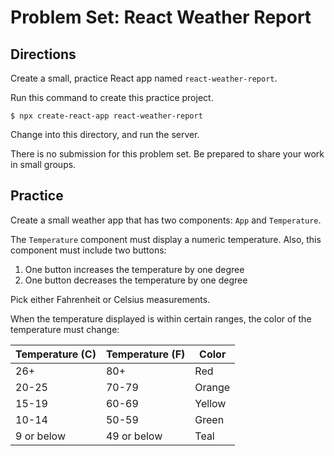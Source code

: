 # Problem Set: React Weather Report

## Directions

Create a small, practice React app named `react-weather-report`.

Run this command to create this practice project.

```
$ npx create-react-app react-weather-report
```

Change into this directory, and run the server.

There is no submission for this problem set. Be prepared to share your work in small groups.

## Practice

Create a small weather app that has two components: `App` and `Temperature`.

The `Temperature` component must display a numeric temperature. Also, this component must include two buttons:

1. One button increases the temperature by one degree
1. One button decreases the temperature by one degree

Pick either Fahrenheit or Celsius measurements.

When the temperature displayed is within certain ranges, the color of the temperature must change:

| Temperature (C) | Temperature (F) | Color  |
| --------------- | --------------- | ------ |
| 26+             | 80+             | Red    |
| 20-25           | 70-79           | Orange |
| 15-19           | 60-69           | Yellow |
| 10-14           | 50-59           | Green  |
| 9 or below      | 49 or below     | Teal   |
